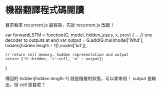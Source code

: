 # 機器翻譯程式碼閱讀

目前看來 recurrent.js 最容易，先從 recurrent.js 改起！


  var forwardLSTM = function(G, model, hidden_sizes, x, prev) {
      ...
    // one decoder to outputs at end
    var output = G.add(G.mul(model['Whd'], hidden[hidden.length - 1]),model['bd']);

    // return cell memory, hidden representation and output
    return {'h':hidden, 'c':cell, 'o' : output};
  }

  傳回的 hidden[hidden.length-1] 就是隱層的狀態，可以拿來用！
  output 是輸出，但 cell 是甚麼？


